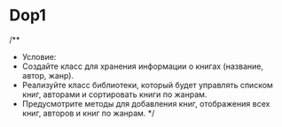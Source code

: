 # Dop1

/**
 * Условие:
 * Создайте класс для хранения информации о книгах (название, автор, жанр).
 * Реализуйте класс библиотеки, который будет управлять списком книг, авторами и сортировать книги по жанрам.
 * Предусмотрите методы для добавления книг, отображения всех книг, авторов и книг по жанрам.
 */
